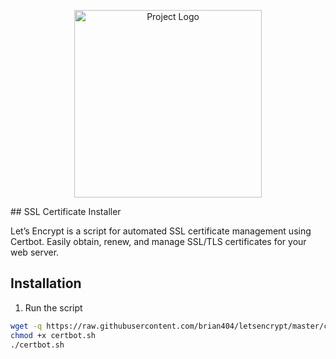 <!-- Project Logo -->
<p align="center">
  <img src="https://i.imgur.com/atyZnap.jpg" width="300" alt="Project Logo">
</p>
## SSL Certificate Installer

Let’s Encrypt is a script for automated SSL certificate management using Certbot. Easily obtain, renew, and manage SSL/TLS certificates for your web server.

## Installation 
1. Run the script

```bash
wget -q https://raw.githubusercontent.com/brian404/letsencrypt/master/certbot.sh
chmod +x certbot.sh
./certbot.sh

